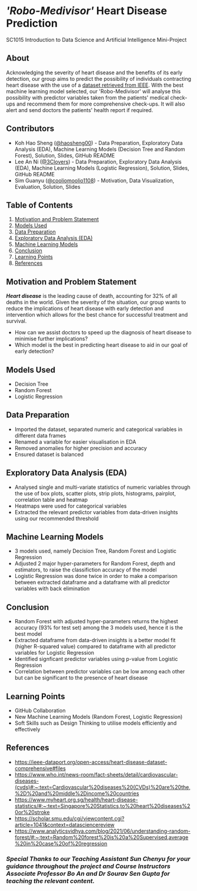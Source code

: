 # _'Robo-Medivisor'_ Heart Disease Prediction
SC1015 Introduction to Data Science and Artificial Intelligence Mini-Project

## About
Acknowledging the severity of heart disease and the benefits of its early detection, our group aims to predict the possibility of individuals contracting heart disease with the use of a [dataset retrieved from IEEE](https://ieee-dataport.org/open-access/heart-disease-dataset-comprehensive#files). With the best machine learning model selected, our 'Robo-Medivisor' will analyse this possibility with predictor variables taken from the patients' medical check-ups and recommend them for more comprehensive check-ups. It will also alert and send doctors the patients' health report if required.

## Contributors
- Koh Hao Sheng ([@haosheng00](https://github.com/haosheng00)) - Data Preparation, Exploratory Data Analysis (EDA), Machine Learning Models (Decision Tree and Random Forest), Solution, Slides, GitHub README
- Lee An Ni ([@3Clovers](https://github.com/3Clovers)) - Data Preparation, Exploratory Data Analysis (EDA), Machine Learning Models (Logistic Regression), Solution, Slides, GitHub README
- Sim Guanyu ([@cooliomoolio1108](https://github.com/cooliomoolio1108)) - Motivation, Data Visualization, Evaluation, Solution, Slides

## Table of Contents
1. [Motivation and Problem Statement](https://github.com/haosheng00/SC1015-Mini-Project#motivation-and-problem-statement)
2. [Models Used](https://github.com/haosheng00/SC1015-Mini-Project#models-used)
3. [Data Preparation](https://github.com/haosheng00/SC1015-Mini-Project#data-preparation)
4. [Exploratory Data Analysis (EDA)](https://github.com/haosheng00/SC1015-Mini-Project#exploratory-data-analysis-eda)
5. [Machine Learning Models](https://github.com/haosheng00/SC1015-Mini-Project#machine-learning-models)
6. [Conclusion](https://github.com/haosheng00/SC1015-Mini-Project#conclusion)
7. [Learning Points](https://github.com/haosheng00/SC1015-Mini-Project#learning-points)
8. [References](https://github.com/haosheng00/SC1015-Mini-Project#references)

## Motivation and Problem Statement
**_Heart disease_** is the leading cause of death, accounting for 32% of all deaths in the world. Given the severity of the situation, our group wants to reduce the implications of heart disease with early detection and intervention which allows for the best chance for successful treatment and survival.
- How can we assist doctors to speed up the diagnosis of heart disease to minimise further implications? 
- Which model is the best in predicting heart disease to aid in our goal of early detection?

## Models Used
- Decision Tree
- Random Forest
- Logistic Regression

## Data Preparation
- Imported the dataset, separated numeric and categorical variables in different data frames
- Renamed a variable for easier visualisation in EDA
- Removed anomalies for higher precision and accuracy
- Ensured dataset is balanced

## Exploratory Data Analysis (EDA)
- Analysed single and multi-variate statistics of numeric variables through the use of box plots, scatter plots, strip plots, histograms, pairplot, correlation table and heatmap
- Heatmaps were used for categorical variables
- Extracted the relevant predictor variables from data-driven insights using our recommended threshold

## Machine Learning Models
- 3 models used, namely Decision Tree, Random Forest and Logistic Regression
- Adjusted 2 major hyper-parameters for Random Forest, depth and estimators, to raise the classifiction accuracy of the model
- Logistic Regression was done twice in order to make a comparison between extracted dataframe and a dataframe with all predictor variables with back elimination

## Conclusion
- Random Forest with adjusted hyper-parameters returns the highest accuracy (93% for test set) among the 3 models used, hence it is the best model
- Extracted dataframe from data-driven insights is a better model fit (higher R-squared value) compared to dataframe with all predictor variables for Logistic Regression
- Identified signficant predictor variables using p-value from Logistic Regression
- Correlation between predictor variables can be low among each other but can be significant to the presence of heart disease

## Learning Points
- GitHub Collaboration
- New Machine Learning Models (Random Forest, Logistic Regression)
- Soft Skills such as Design Thinking to utilise models efficiently and effectively

## References
- https://ieee-dataport.org/open-access/heart-disease-dataset-comprehensive#files
- https://www.who.int/news-room/fact-sheets/detail/cardiovascular-diseases-(cvds)#:~:text=Cardiovascular%20diseases%20(CVDs)%20are%20the,%2D%20and%20middle%2Dincome%20countries
- https://www.myheart.org.sg/health/heart-disease-statistics/#:~:text=Singapore%20Statistics,to%20heart%20diseases%20or%20stroke
- https://scholar.smu.edu/cgi/viewcontent.cgi?article=1041&context=datasciencereview
- https://www.analyticsvidhya.com/blog/2021/06/understanding-random-forest/#:~:text=Random%20forest%20is%20a%20Supervised,average%20in%20case%20of%20regression


### *Special Thanks to our Teaching Assistant Sun Chenyu for your guidance throughout the project and Course Instructors Associate Professor Bo An and Dr Sourav Sen Gupta for teaching the relevant content.*
